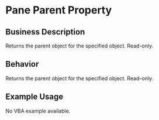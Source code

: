 # Pane Parent Property

## Business Description
Returns the parent object for the specified object. Read-only.

## Behavior
Returns the parent object for the specified object. Read-only.

## Example Usage
No VBA example available.